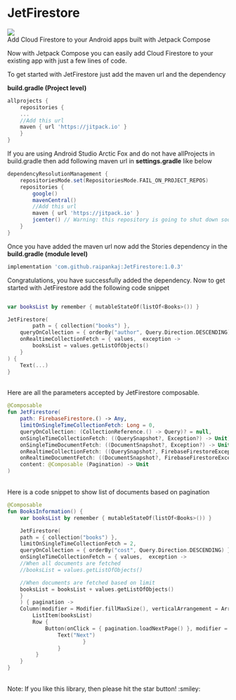 # JetFirestore
[![](https://jitpack.io/v/raipankaj/JetFirestore.svg)](https://jitpack.io/#raipankaj/JetFirestore)
<br>
Add Cloud Firestore to your Android apps built with Jetpack Compose

Now with Jetpack Compose you can easily add Cloud Firestore to your existing app with just a few lines of code.

To get started with JetFirestore just add the maven url and the dependency

<b>build.gradle (Project level)</b>
```groovy
allprojects {
    repositories {
    ...
    //Add this url
    maven { url 'https://jitpack.io' }
    }
}
```
If you are using Android Studio Arctic Fox and do not have allProjects in build.gradle then add following maven url in <b>settings.gradle</b> like below
```groovy
dependencyResolutionManagement {
    repositoriesMode.set(RepositoriesMode.FAIL_ON_PROJECT_REPOS)
    repositories {
        google()
        mavenCentral()
        //Add this url
        maven { url 'https://jitpack.io' }
        jcenter() // Warning: this repository is going to shut down soon
    }
}
```

Once you have added the maven url now add the Stories dependency in the <b>build.gradle (module level)</b>
```groovy
implementation 'com.github.raipankaj:JetFirestore:1.0.3'
```

Congratulations, you have successfully added the dependency. 
Now to get started with JetFirestore add the following code snippet
```kotlin

var booksList by remember { mutableStateOf(listOf<Books>()) }

JetFirestore(
    	path = { collection("books") },
	queryOnCollection = { orderBy("author", Query.Direction.DESCENDING) },
	onRealtimeCollectionFetch = { values,  exception ->
		booksList = values.getListOfObjects()
	}
) {
	Text(...)
}
```
<br>
Here are all the parameters accepted by JetFirestore composable.

```kotlin
@Composable
fun JetFirestore(
    path: FirebaseFirestore.() -> Any,
    limitOnSingleTimeCollectionFetch: Long = 0,
    queryOnCollection: (CollectionReference.() -> Query)? = null,
    onSingleTimeCollectionFetch: ((QuerySnapshot?, Exception?) -> Unit)? = null,
    onSingleTimeDocumentFetch: ((DocumentSnapshot?, Exception?) -> Unit)? = null,
    onRealtimeCollectionFetch: ((QuerySnapshot?, FirebaseFirestoreException?) -> Unit)? = null,
    onRealtimeDocumentFetch: ((DocumentSnapshot?, FirebaseFirestoreException?) -> Unit)? = null,
    content: @Composable (Pagination) -> Unit
)
```

</br>
Here is a code snippet to show list of documents based on pagination

```kotlin
@Composable
fun BooksInformation() {
    var booksList by remember { mutableStateOf(listOf<Books>()) }

    JetFirestore(
	path = { collection("books") },
	limitOnSingleTimeCollectionFetch = 2,
	queryOnCollection = { orderBy("cost", Query.Direction.DESCENDING) },
	onSingleTimeCollectionFetch = { values,  exception ->
	//When all documents are fetched
	//booksList = values.getListOfObjects()

	//When documents are fetched based on limit
	booksList = booksList + values.getListOfObjects()
	}
    ) { pagination ->
	Column(modifier = Modifier.fillMaxSize(), verticalArrangement = Arrangement.SpaceBetween) {
	    ListItem(booksList)
		Row {
			Button(onClick = { pagination.loadNextPage() }, modifier = Modifier.fillMaxWidth()) {
			    Text("Next")
                        }
                }
         }
    }
}
```
<br>
Note: If you like this library, then please hit the star button! :smiley:

